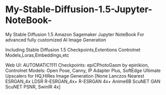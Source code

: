 # My-Stable-Diffusion-1.5-Jupyter-NoteBook-
My Stable Diffusion 1.5 Amazon Sagemaker  Jupyter NoteBook  For advanced fully customized  AI Image Generation

Including   Stable Diffusion  1.5  Checkpoints,Extentions Controlnet Models,Loras,Embeddings,etc

Web UI: AUTOMATIC1111
Checkpoints: epiCPhotoGasm by epinikion,
Controlnet Models: Open Pose, Canny, IP Adapter Plus, SoftEdge
Ultimate Upscalers for HQ,HiRes  Image Generation [None
Lanczos
Nearest
ESRGAN_4x
LDSR
R-ESRGAN_4x+
R-ESRGAN 4x+ Anime6B
ScuNET GAN
ScuNET PSNR,
SwinIR 4x]
